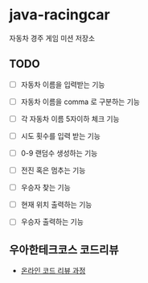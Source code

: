 # java-racingcar
자동차 경주 게임 미션 저장소

## TODO

- [ ] 자동차 이름을 입력받는 기능
- [ ] 자동차 이름을 comma 로 구분하는 기능
- [ ] 각 자동차 이름 5자이하 체크 기능
- [ ] 시도 횟수를 입력 받는 기능
- [ ] 0-9 랜덤수 생성하는 기능
- [ ] 전진 혹은 멈추는 기능
- [ ] 우승자 찾는 기능

- [ ] 현재 위치 출력하는 기능
- [ ] 우승자 출력하는 기능

## 우아한테크코스 코드리뷰
* [온라인 코드 리뷰 과정](https://github.com/woowacourse/woowacourse-docs/blob/master/maincourse/README.md)